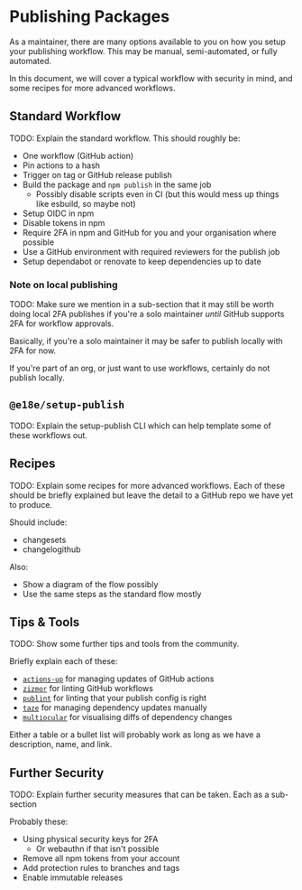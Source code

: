 # Publishing Packages

As a maintainer, there are many options available to you on how you setup your publishing workflow. This may be manual, semi-automated, or fully automated.

In this document, we will cover a typical workflow with security in mind, and some recipes for more advanced workflows.

## Standard Workflow

TODO: Explain the standard workflow. This should roughly be:

- One workflow (GitHub action)
- Pin actions to a hash
- Trigger on tag or GitHub release publish
- Build the package and `npm publish` in the same job
  - Possibly disable scripts even in CI (but this would mess up things like esbuild, so maybe not)
- Setup OIDC in npm
- Disable tokens in npm
- Require 2FA in npm and GitHub for you and your organisation where possible
- Use a GitHub environment with required reviewers for the publish job
- Setup dependabot or renovate to keep dependencies up to date

### Note on local publishing

TODO: Make sure we mention in a sub-section that it may still be worth doing local 2FA publishes if you're a solo maintainer _until_ GitHub supports 2FA for workflow approvals.

Basically, if you're a solo maintainer it may be safer to publish locally with 2FA for now.

If you're part of an org, or just want to use workflows, certainly do not publish locally.

## `@e18e/setup-publish`

TODO: Explain the setup-publish CLI which can help template some of these workflows out.

## Recipes

TODO: Explain some recipes for more advanced workflows. Each of these should be briefly explained but leave the detail to a GitHub repo we have yet to produce.

Should include:

- changesets
- changelogithub

Also:

- Show a diagram of the flow possibly
- Use the same steps as the standard flow mostly

## Tips & Tools

TODO: Show some further tips and tools from the community.

Briefly explain each of these:

- [`actions-up`](https://github.com/azat-io/actions-up) for managing updates of GitHub actions
- [`zizmor`](https://github.com/zizmorcore/zizmor) for linting GitHub workflows
- [`publint`](https://github.com/publint/publint) for linting that your publish config is right
- [`taze`](https://github.com/antfu-collective/taze) for managing dependency updates manually
- [`multiocular`](https://github.com/multiocular-com/multiocular) for visualising diffs of dependency changes

Either a table or a bullet list will probably work as long as we have a description, name, and link.

## Further Security

TODO: Explain further security measures that can be taken. Each as a sub-section

Probably these:

- Using physical security keys for 2FA
  - Or webauthn if that isn't possible
- Remove all npm tokens from your account
- Add protection rules to branches and tags
- Enable immutable releases
